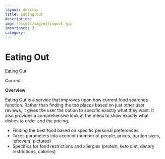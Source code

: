 ```yaml
---
layout: descrip
title: Eating Out
description:
img: /assets/img/eatingout.jpg
importance: 3
category:
---
```


# Eating Out

<div class="row">
    <div class="col-sm mt-3 mt-md-0">
        <img class="img-fluid rounded z-depth-1" src="{{ '/assets/img/eatingout.jpg' | relative_url }}" alt="" title="eating out"/>
    </div>
</div>
<div class="caption">
    Eating Out
</div>

Current

**Overview**

Eating Out is a service that improves upon how current food searches function. Rather than finding the top places based on just other user reviews, it gives the user the option to specific exactly what they want. It also provides a comprehensive look at the menu to show exactly what dishes to order and the pricing.

- Finding the best food based on specific personal preferences
- Takes parameters into account (number of people, prices, portion sizes, leftovers, pictures)
- Specifics for food restrictions and allergies (protein, keto diet, dietary restrictions, calories)

